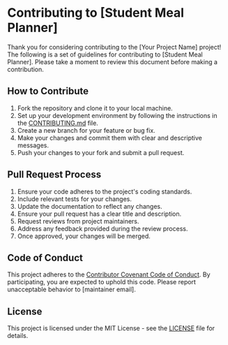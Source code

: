 # Contributing to [Student Meal Planner]

Thank you for considering contributing to the [Your Project Name] project! The following is a set of guidelines for contributing to [Student Meal Planner]. Please take a moment to review this document before making a contribution.

## How to Contribute

1. Fork the repository and clone it to your local machine.
2. Set up your development environment by following the instructions in the [CONTRIBUTING.md](CONTRIBUTING.md) file.
3. Create a new branch for your feature or bug fix.
4. Make your changes and commit them with clear and descriptive messages.
5. Push your changes to your fork and submit a pull request.

## Pull Request Process

1. Ensure your code adheres to the project's coding standards.
2. Include relevant tests for your changes.
3. Update the documentation to reflect any changes.
4. Ensure your pull request has a clear title and description.
5. Request reviews from project maintainers.
6. Address any feedback provided during the review process.
7. Once approved, your changes will be merged.

## Code of Conduct

This project adheres to the [Contributor Covenant Code of Conduct](CODE_OF_CONDUCT.md). By participating, you are expected to uphold this code. Please report unacceptable behavior to [maintainer email].

## License

This project is licensed under the MIT License - see the [LICENSE](LICENSE) file for details.
